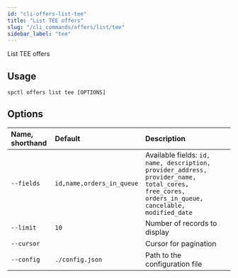 ```yaml
---
id: "cli-offers-list-tee"
title: "List TEE offers"
slug: "/cli_commands/offers/list/tee"
sidebar_label: "tee"
---
```


List TEE offers

## Usage

```
spctl offers list tee [OPTIONS]
```

## Options

|**Name, shorthand**|**Default**|**Description**|
| :- | :- | :- |
|`--fields`|`id,name,orders_in_queue`|Available fields: `id, name, description, provider_address, provider_name, total_cores, free_cores, orders_in_queue, cancelable, modified_date`|
|`--limit`|`10`|Number of records to display|
|`--cursor`||Cursor for pagination|
|`--config`|`./config.json`|Path to the configuration file|
